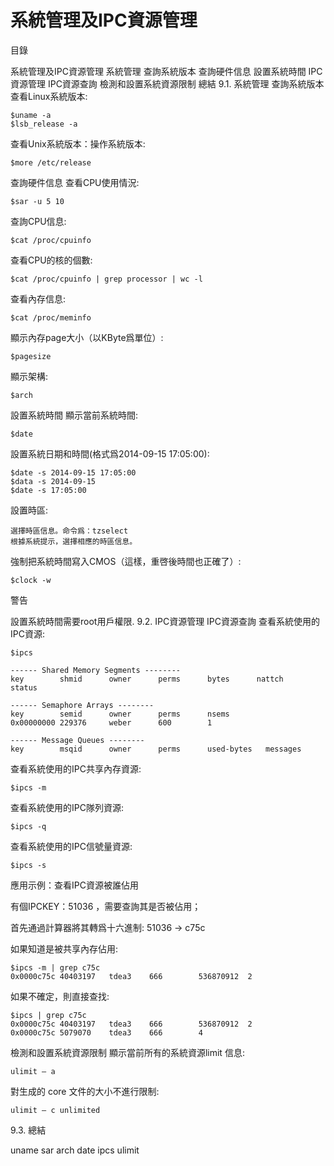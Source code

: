 # 系統管理及IPC資源管理
目錄

系統管理及IPC資源管理
系統管理
查詢系統版本
查詢硬件信息
設置系統時間
IPC資源管理
IPC資源查詢
檢測和設置系統資源限制
總結
9.1. 系統管理
查詢系統版本
查看Linux系統版本:

```
$uname -a
$lsb_release -a
```

查看Unix系統版本：操作系統版本:

```
$more /etc/release
```

查詢硬件信息
查看CPU使用情況:

```
$sar -u 5 10
```

查詢CPU信息:

```
$cat /proc/cpuinfo
```

查看CPU的核的個數:

```
$cat /proc/cpuinfo | grep processor | wc -l
```

查看內存信息:

```
$cat /proc/meminfo
```

顯示內存page大小（以KByte爲單位）:

```
$pagesize
```

顯示架構:

```
$arch
```

設置系統時間
顯示當前系統時間:

```
$date
```

設置系統日期和時間(格式爲2014-09-15 17:05:00):

```
$date -s 2014-09-15 17:05:00
$data -s 2014-09-15
$date -s 17:05:00
```

設置時區:

```
選擇時區信息。命令爲：tzselect
根據系統提示，選擇相應的時區信息。
```

強制把系統時間寫入CMOS（這樣，重啓後時間也正確了）:

```
$clock -w
```

警告

設置系統時間需要root用戶權限.
9.2. IPC資源管理
IPC資源查詢
查看系統使用的IPC資源:

```
$ipcs

------ Shared Memory Segments --------
key        shmid      owner      perms      bytes      nattch     status

------ Semaphore Arrays --------
key        semid      owner      perms      nsems
0x00000000 229376     weber      600        1

------ Message Queues --------
key        msqid      owner      perms      used-bytes   messages
```

查看系統使用的IPC共享內存資源:

```
$ipcs -m
```

查看系統使用的IPC隊列資源:

```
$ipcs -q
```

查看系統使用的IPC信號量資源:

```
$ipcs -s
```

應用示例：查看IPC資源被誰佔用

有個IPCKEY：51036 ，需要查詢其是否被佔用；

首先通過計算器將其轉爲十六進制:
51036 -> c75c

如果知道是被共享內存佔用:

```
$ipcs -m | grep c75c
0x0000c75c 40403197   tdea3    666        536870912  2
```

如果不確定，則直接查找:

```
$ipcs | grep c75c
0x0000c75c 40403197   tdea3    666        536870912  2
0x0000c75c 5079070    tdea3    666        4
```

檢測和設置系統資源限制
顯示當前所有的系統資源limit 信息:

```
ulimit – a
```

對生成的 core 文件的大小不進行限制:

```
ulimit – c unlimited
```

9.3. 總結

uname sar arch date ipcs ulimit
